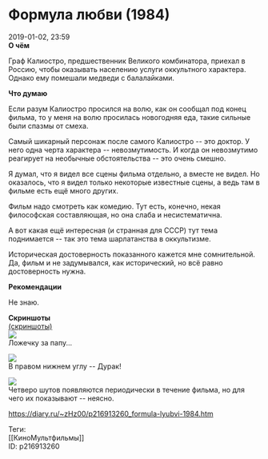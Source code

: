 Формула любви (1984)
=====================

   
 2019-01-02, 23:59   
   **О чём**    
   
 Граф Калиостро, предшественник Великого комбинатора, приехал в Россию, чтобы оказывать населению услуги оккультного характера. Однако ему помешали медведи с балалайками.   
   
  **Что думаю**    
   
 Если разум Калиостро просился на волю, как он сообщал под конец фильма, то у меня на волю просилась новогодняя еда, такие сильные были спазмы от смеха.   
   
 Самый шикарный персонаж после самого Калиостро -- это доктор. У него одна черта характера -- невозмутимость. И когда он невозмутимо реагирует на необычные обстоятельства -- это очень смешно.   
   
 Я думал, что я видел все сцены фильма отдельно, а вместе не видел. Но оказалось, что я видел только некоторые известные сцены, а ведь там в фильме есть ещё много других.   
   
 Фильм надо смотреть как комедию. Тут есть, конечно, некая философская составляющая, но она слаба и несистематична.   
   
 А вот какая ещё интересная (и странная для СССР) тут тема поднимается -- так это тема шарлатанства в оккультизме.   
   
 Историческая достоверность показанного кажется мне сомнительной. Да, фильм и не задумывался, как исторический, но всё равно достоверность нужна.   
   
  **Рекомендации**    
   
 Не знаю.   
   
  **Скриншоты**    
  [(скриншоты)](https://zHz00.diary.ru/p216913260.htm?index=1#linkmore216913260m1)       
  [![](https://i.imgur.com/InuGsPql.png)](https://i.imgur.com/InuGsPq.png)    
 Ложечку за папу...   
   
  [![](https://i.imgur.com/itBeVhjl.png)](https://i.imgur.com/itBeVhj.png)    
 В правом нижнем углу -- Дурак!   
   
   
  [![](https://i.imgur.com/lzbimuyl.png)](https://i.imgur.com/lzbimuy.png)    
 Четверо шутов появляются периодически в течение фильма, но для чего их показывают -- неясно.      
    
 <https://diary.ru/~zHz00/p216913260_formula-lyubvi-1984.htm>   
   
 Теги:   
 [[КиноМультфильмы]]   
 ID: p216913260